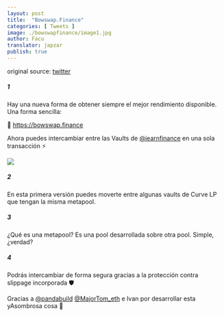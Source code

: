 ```yaml
---
layout: post
title:  "Bowswap.Finance"
categories: [ Tweets ]
image: ./bowswapfinance/image1.jpg
author: Facu
translator: japzar  
publish: true
---
```


original source: [twitter](https://twitter.com/fameal/status/1424857239505018880)

##### 1

Hay una nueva forma de obtener siempre el mejor rendimiento disponible. Una forma sencilla:

🏹 https://bowswap.finance

Ahora puedes intercambiar entre las Vaults de [@iearnfinance](https://twitter.com/iearnfinance) en una sola transacción ⚡️

![](image1.jpg)

##### 2

En esta primera versión puedes moverte entre algunas vaults de Curve LP que tengan la misma metapool.

##### 3

¿Qué es una metapool? Es una pool desarrollada sobre otra pool. Simple, ¿verdad?

##### 4

Podrás intercambiar de forma segura gracias a la protección contra slippage incorporada 🛡️

Gracias a [@pandabuild](https://twitter.com/pandabuild) [@MajorTom_eth](https://twitter.com/MajorTom_eth) e Ivan por desarrollar esta yAsombrosa cosa 🚀
